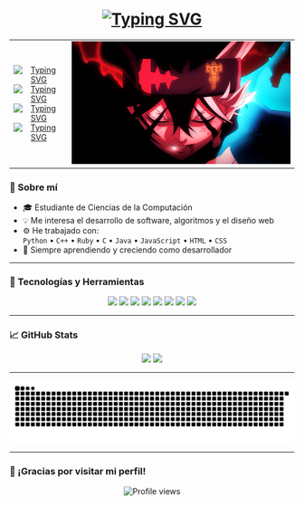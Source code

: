 <h1 align="center"><a href="https://git.io/typing-svg"><img src="https://readme-typing-svg.demolab.com?font=Fira+Code&pause=1000&center=true&width=435&lines=Hola+%F0%9F%91%8B%2C+soy+Cristian" alt="Typing SVG" /></a></h1>

<table border="0">
  <tr>
    <td align="center" valign="middle">
      <a href="https://git.io/typing-svg">
        <img src="https://readme-typing-svg.demolab.com?font=Cinzel&weight=900&size=30&duration=4000&pause=5000&color=F78602&center=true&width=500&lines=Mi+magia+es+no+rendirme" alt="Typing SVG" />
      </a><br>
      <a href="https://git.io/typing-svg">
        <img src="https://readme-typing-svg.demolab.com?font=Cinzel&weight=900&size=30&duration=4000&pause=5000&color=F78602&center=true&width=500&lines=si+tengo+falencias+la" alt="Typing SVG" />
      </a><br>
      <a href="https://git.io/typing-svg">
        <img src="https://readme-typing-svg.demolab.com?font=Cinzel&weight=900&size=30&duration=4000&pause=5000&color=F78602&center=true&width=500&lines=practica+me+llevara+a+la" alt="Typing SVG" />
      </a><br>
      <a href="https://git.io/typing-svg">
        <img src="https://readme-typing-svg.demolab.com?font=Cinzel&weight=900&size=30&duration=4000&pause=5000&color=F78602&center=true&width=500&lines=experticia" alt="Typing SVG" />
      </a>
    </td>
    <td align="center" valign="middle">
      <img src="https://raw.githubusercontent.com/Crislord987/astagif/main/astagif.gif" width="420" alt="Asta Black Clover" />
    </td>
  </tr>
</table>



### 🧠 Sobre mí

- 🎓 Estudiante de Ciencias de la Computación
- 💡 Me interesa el desarrollo de software, algoritmos y el diseño web
- ⚙️ He trabajado con:  
  `Python` • `C++` • `Ruby` • `C` • `Java` • `JavaScript` • `HTML` • `CSS`
- 🌱 Siempre aprendiendo y creciendo como desarrollador

---

### 🧰 Tecnologías y Herramientas

<p align="center">
  <img src="https://cdn.jsdelivr.net/gh/devicons/devicon/icons/python/python-original.svg" width="40" />
  <img src="https://cdn.jsdelivr.net/gh/devicons/devicon/icons/cplusplus/cplusplus-original.svg" width="40" />
  <img src="https://cdn.jsdelivr.net/gh/devicons/devicon/icons/ruby/ruby-original.svg" width="40" />
  <img src="https://cdn.jsdelivr.net/gh/devicons/devicon/icons/c/c-original.svg" width="40" />
  <img src="https://cdn.jsdelivr.net/gh/devicons/devicon/icons/java/java-original.svg" width="40" />
  <img src="https://cdn.jsdelivr.net/gh/devicons/devicon/icons/javascript/javascript-original.svg" width="40" />
  <img src="https://cdn.jsdelivr.net/gh/devicons/devicon/icons/html5/html5-original.svg" width="40" />
  <img src="https://cdn.jsdelivr.net/gh/devicons/devicon/icons/css3/css3-original.svg" width="40" />
</p>

---

### 📈 GitHub Stats

<p align="center">
  <img src="https://github-readme-stats.vercel.app/api?username=Crislord987&show_icons=true&theme=tokyonight" width="48%" />
  <img src="https://github-readme-stats.vercel.app/api/top-langs/?username=Crislord987&layout=compact&theme=tokyonight" width="48%" />
</p>

---
<p align="center">
  <img src="https://raw.githubusercontent.com/Snoopy1866/Snoopy1866/main/profile-contrib-snake/github-snake.svg" alt="snake gif" />
</p>

---

### 🚀 ¡Gracias por visitar mi perfil!

<p align="center">
  <img src="https://komarev.com/ghpvc/?username=Crislord987&label=Visitas&color=brightgreen" alt="Profile views"/>
</p>
